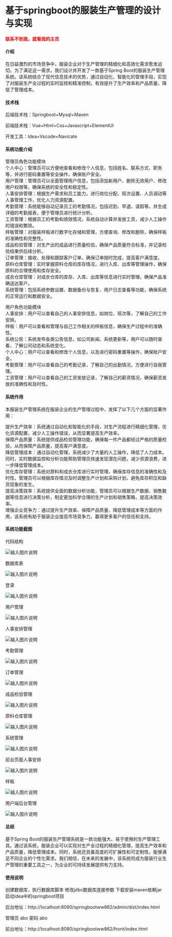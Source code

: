 # 基于springboot的服装生产管理的设计与实现

<h4 style='color:red'>联系不到我，就看我的主页 </h4> 
 
#### 介绍

在日益激烈的市场竞争中，服装企业对于生产管理的精细化和高效化需求愈发迫切。为了满足这一需求，我们设计并开发了一款基于Spring Boot的服装生产管理系统。该系统结合了现代信息技术的优势，通过自动化、智能化的管理手段，实现了对服装生产全过程的实时监控和精准控制，有效提升了生产效率和产品质量，降低了管理成本。

#### 技术栈

后端技术栈：Springboot+Mysql+Maven

前端技术栈：Vue+Html+Css+Javascript+ElementUI

开发工具：Idea+Vscode+Navicate

#### 系统功能介绍

管理员角色功能模块  
个人中心：管理员可以方便地查看和修改个人信息，包括姓名、联系方式、职务等，并进行密码重置等安全操作，确保账户安全。  
用户管理：管理员可以全面管理用户信息，包括添加新用户、删除无效用户、修改用户权限等，确保系统的安全性和稳定性。  
人事安排管理：根据生产需求和员工能力，进行岗位分配、班次设置、人员调动等人事管理工作，优化人力资源配置。  
考勤管理：系统能够自动记录员工的考勤情况，包括迟到、早退、请假等，并生成详细的考勤报表，便于管理员进行统计分析。  
工资管理：根据员工的考勤和绩效情况，系统自动计算并发放工资，减少人工操作的错误和繁琐。  
样板管理：对服装样板进行数字化存储和管理，方便查询、修改和删除，确保样板的准确性和完整性。  
成品检验管理：对生产出的成品进行质量检验，确保产品质量符合标准，并记录检验结果供后续分析。  
订单管理：接收、处理和跟踪客户订单，确保订单按时完成，提高客户满意度。  
原料仓库管理：实时掌握原料仓库的库存情况，进行入库、出库等管理操作，确保原料的合理使用和库存安全。  
成衣仓库管理：对成衣仓库的库存、入库、出库等信息进行实时管理，确保产品准确送达客户。  
系统管理：包括系统参数设置、数据备份与恢复、用户日志查看等功能，确保系统的正常运行和数据安全。  

用户角色功能模块  
人事安排：用户可以查看自己的人事安排信息，如岗位、班次等，了解自己的工作安排。  
样板：用户可以查看和管理与自己工作相关的样板信息，确保生产过程中的准确性。  
系统公告：系统发布各类公告信息，如公司新闻、系统更新等，用户可以随时查看，了解公司动态和系统变化。  
个人中心：用户可以查看和修改个人信息，以及进行密码重置等操作，确保账户安全。  
考勤管理：用户可以查看自己的考勤记录，了解自己的出勤情况，方便进行自我管理。    
工资管理：用户可以查看自己的工资发放记录，了解自己的薪资情况，确保薪资发放的准确性和及时性。  

#### 系统作用

本服装生产管理系统在服装企业的生产管理过程中，发挥了以下几个方面的显著作用：

提升生产效率：系统通过自动化和智能化的手段，对生产流程进行精细化管理，优化资源配置，减少人工操作错误，从而显著提高生产效率。  
保障产品质量：系统提供成品检验管理功能，确保每一件产品都经过严格的质量检验，从而保障产品质量，提高客户满意度。  
降低管理成本：通过自动化管理，系统减少了大量的人工操作，降低了人力成本。同时，实时数据监控和分析功能帮助管理员快速发现潜在问题，减少资源浪费，进一步降低管理成本。  
优化库存管理：系统对原料和成衣仓库进行实时管理，确保库存信息的准确性和及时性。管理员可以根据库存情况及时调整生产计划和采购计划，避免库存积压和缺货现象的发生。  
提高决策效率：系统提供全面的数据分析功能，管理员可以根据生产数据、销售数据等信息进行决策分析，制定更加科学合理的生产计划和销售策略，提高决策效率。  
增强企业竞争力：通过提升生产效率、保障产品质量、降低管理成本等方面的作用，该系统有助于服装企业提高市场竞争力，赢得更多客户的信任和支持。  

#### 系统功能截图

代码结构

![输入图片说明](images/6e09ee9c6b553f6795d68e2c1c7c594.png)

数据库表

![输入图片说明](images/e09359a78fd57c162ec8442215adf9d.png)

登录

![输入图片说明](images/0e1f74d468ab0c3d9b47a7aa9edd074.png)

用户管理

![输入图片说明](images/11efe01abb9fe4fe4becf04caa3dd91.png)

人事安排管理

![输入图片说明](images/fb527e33fdc3686c4837498a1397209.png)

考勤管理

![输入图片说明](images/21d356a17291f7bea2075477dcc14ab.png)

订单管理

![输入图片说明](images/e48cd1a8c6fb99db2b56b47559965eb.png)

成品检验管理

![输入图片说明](images/c907588fa6dafb70e42eced678d35be.png)

原料仓库管理

![输入图片说明](images/65e1907a4030be98d2479562c4b8a61.png)

系统管理

![输入图片说明](images/7d9d20def1b3c284d78819f4f050c3a.png)

前台页面人事安排

![输入图片说明](images/864ee13305d76862824ad6d90b614c2.png)

样板

![输入图片说明](images/3528e898e10ac01c9ad35ab388ae2a3.png)

用户端后台管理

![输入图片说明](images/0d9589426bf5d0cb8adfd40de787800.png)

#### 总结

基于Spring Boot的服装生产管理系统是一款功能强大、易于使用的生产管理工具。通过该系统，服装企业可以实现对生产全过程的精细化管理，提高生产效率和产品质量，降低管理成本。同时，系统还具备高度的可扩展性和可定制性，能够满足不同企业的个性化需求。我们相信，在未来的发展中，该系统将成为服装行业生产管理的重要工具之一，为企业的可持续发展提供有力支持。

#### 使用说明

创建数据库，执行数据库脚本 修改jdbc数据库连接参数 下载安装maven依赖jar 启动idea中的springboot项目

后台地址：http://localhost:8080/springbootww862/admin/dist/index.html

管理员  abo 密码 abo

前台地址：http://localhost:8080/springbootww862/front/index.html


